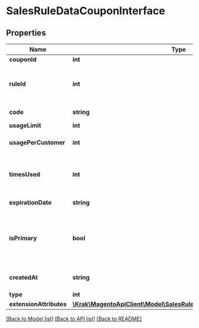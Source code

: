 # SalesRuleDataCouponInterface

## Properties
Name | Type | Description | Notes
------------ | ------------- | ------------- | -------------
**couponId** | **int** | Coupon id | [optional] 
**ruleId** | **int** | The id of the rule associated with the coupon | 
**code** | **string** | Coupon code | [optional] 
**usageLimit** | **int** | Usage limit | [optional] 
**usagePerCustomer** | **int** | Usage limit per customer | [optional] 
**timesUsed** | **int** | The number of times the coupon has been used | 
**expirationDate** | **string** | Expiration date | [optional] 
**isPrimary** | **bool** | The coupon is primary coupon for the rule that it&#39;s associated with | 
**createdAt** | **string** | When the coupon is created | [optional] 
**type** | **int** | Of coupon | [optional] 
**extensionAttributes** | [**\Krak\MagentoApiClient\Model\SalesRuleDataCouponExtensionInterface**](SalesRuleDataCouponExtensionInterface.md) |  | [optional] 

[[Back to Model list]](../README.md#documentation-for-models) [[Back to API list]](../README.md#documentation-for-api-endpoints) [[Back to README]](../README.md)


